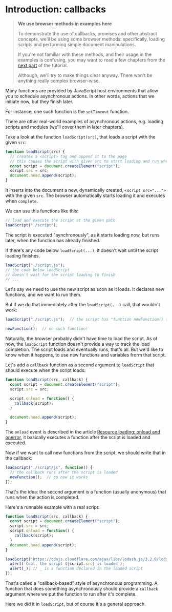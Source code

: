 # Introduction: callbacks

> **We use browser methods in examples here**
> 
> To demonstrate the use of callbacks, promises and other abstract concepts, we'll be using some browser methods: specifically, loading scripts and performing simple document manipulations.
> 
> If you're not familiar with these methods, and their usage in the examples is confusing, you may want to read a few chapters from the [next part](https://javascript.info/document) of the tutorial.
> 
> Although, we'll try to make things clear anyway. There won't be anything really complex browser-wise.

Many functions are provided by JavaScript host environments that allow you to schedule asynchronous actions. In other words, actions that we initiate now, but they finish later.

For instance, one such function is the `setTimeout` function.

There are other real-world examples of asynchronous actions, e.g. loading scripts and modules (we'll cover them in later chapters).

Take a look at the function `loadScript(src)`, that loads a script with the given `src`:

```javascript
function loadScript(src) {
  // creates a <script> tag and append it to the page
  // this causes the script with given src to start loading and run when complete
  const script = document.createElement("script");
  script.src = src;
  document.head.append(script);
}
```

It inserts into the document a new, dynamically created, `<script src="...">` with the given `src`. The browser automatically starts loading it and executes when `complete`.

We can use this functions like this:

```javascript
// load and execute the script at the given path
loadScript("./script");
```

The script is executed "aynchronously", as it starts loading now, but runs later, when the function has already finished.

If there's any code below `loadScript(...)`, it doesn't wait until the script loading finishes.

```javascript
loadScript("./script.js");
// the code below loadScript
// doesn't wait for the script loading to finish
// ...
```

Let's say we need to use the new script as soon as it loads. It declares new functions, and we want to run them.

But if we do that immediately after the `loadScript(...)` call, that wouldn't work:

```javascript
loadScript("./script.js");  // the script has "function newFunction() { ... }"

newFunction();  // no such function!
```

Naturally, the browser probably didn't have time to load the script. As of now, the `loadScript` function doesn't provide a way to track the load completion. The script loads and eventually runs, that's all. But we'd like to know when it happens, to use new functions and variables frorm that script.

Let's add a `callback` function as a second argument to `loadScript` that should execute when the script loads:

```javascript
function loadScript(src, callback) {
  const script = document.createElement("script");
  script.src = src;

  script.onload = function() {
    callback(script);
  }

  document.head.append(script);
}
```

The `onload` event is described in the article [Resource loading: onload and onerror](https://javascript.info/onload-onerror#loading-a-script), it basically executes a function after the script is loaded and executed.

Now if we want to call new functions from the script, we should write that in the callback:

```javascript
loadScript("./script/js", function() {
  // the callback runs after the script is loaded
  newFunction();  // so now it works
});
```

That's the idea: the second argument is a function (usually anonymous) that runs when the action is completed.

Here's a runnable example with a real script:

```javascript
function loadScript(src, callback) {
  const script = document.createElement("script");
  script.src = src;
  script.onload = function() {
    callback(script);
  }
  document.head.append(script);
}

loadScript("https://cdnjs.cloudflare.com/ajax/libs/lodash.js/3.2.0/lodash.js", function(script) {
  alert(`Cool, the script ${script.src} is loaded`);
  alert(_); // _ is a function declared in the loaded script
});
```

That's called a "callback-based" style of asynchronous programming. A function that does something asynchronously should provide a `callback` argument where we put the function to run after it's complete.

Here we did it in `loadScript`, but of course it's a general approach.

